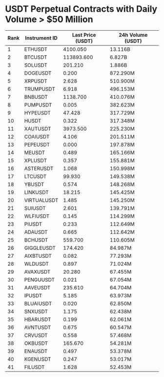 # USDT Perpetual Contracts with Daily Volume > $50 Million

| Rank | Instrument ID | Last Price (USDT) | 24h Volume (USDT) |
|------|---------------|-------------------|-------------------|
| 1 | ETHUSDT | 4100.050 | 13.116B |
| 2 | BTCUSDT | 113893.600 | 6.827B |
| 3 | SOLUSDT | 201.210 | 1.886B |
| 4 | DOGEUSDT | 0.200 | 872.290M |
| 5 | XRPUSDT | 2.628 | 510.900M |
| 6 | TRUMPUSDT | 6.918 | 496.153M |
| 7 | BNBUSDT | 1138.700 | 410.076M |
| 8 | PUMPUSDT | 0.005 | 382.623M |
| 9 | HYPEUSDT | 47.428 | 317.729M |
| 10 | HUSDT | 0.322 | 317.348M |
| 11 | XAUTUSDT | 3973.500 | 225.230M |
| 12 | COAIUSDT | 4.106 | 201.511M |
| 13 | PEPEUSDT | 0.000 | 197.878M |
| 14 | MEUSDT | 0.489 | 165.166M |
| 15 | XPLUSDT | 0.357 | 155.881M |
| 16 | ASTERUSDT | 1.068 | 150.998M |
| 17 | LTCUSDT | 99.930 | 149.538M |
| 18 | YBUSDT | 0.574 | 148.268M |
| 19 | LINKUSDT | 18.215 | 145.425M |
| 20 | VIRTUALUSDT | 1.485 | 145.250M |
| 21 | SUIUSDT | 2.601 | 139.791M |
| 22 | WLFIUSDT | 0.145 | 114.299M |
| 23 | PIUSDT | 0.233 | 112.649M |
| 24 | ADAUSDT | 0.665 | 112.642M |
| 25 | BCHUSDT | 559.700 | 110.605M |
| 26 | GIGGLEUSDT | 174.420 | 84.987M |
| 27 | AIXBTUSDT | 0.082 | 77.293M |
| 28 | WLDUSDT | 0.897 | 71.024M |
| 29 | AVAXUSDT | 20.280 | 67.455M |
| 30 | PENGUUSDT | 0.021 | 67.054M |
| 31 | AAVEUSDT | 235.610 | 64.704M |
| 32 | IPUSDT | 5.185 | 63.973M |
| 33 | BLUAIUSDT | 0.020 | 62.850M |
| 34 | SNXUSDT | 1.175 | 62.438M |
| 35 | HBARUSDT | 0.199 | 62.061M |
| 36 | AVNTUSDT | 0.675 | 60.547M |
| 37 | CRVUSDT | 0.558 | 57.468M |
| 38 | OKBUSDT | 165.670 | 54.281M |
| 39 | ENAUSDT | 0.497 | 53.378M |
| 40 | KGENUSDT | 0.247 | 53.017M |
| 41 | FILUSDT | 1.628 | 52.453M |

